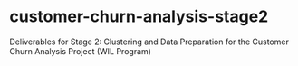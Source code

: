 # customer-churn-analysis-stage2
Deliverables for Stage 2: Clustering and Data Preparation for the Customer Churn Analysis Project (WIL Program)
